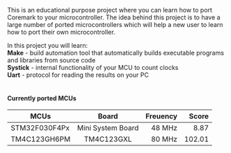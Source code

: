 This is an educational purpose project where you can learn how to port Coremark to your microcontroller. 
The idea behind this project is to have a large number of ported microcontrollers which will help a new user to learn how to port their own microcontroller.

In this project you will learn:</br>
<b>Make</b> - build automation tool that automatically builds executable programs and libraries from source code</br>
<b>Systick</b> - internal functionality of your MCU to count clocks</br>
<b>Uart</b> - protocol for reading the results on your PC </br>
</br>

#### Currently ported MCUs


| MCUs          | Board                | Freuency  | Score  |
| ---------------- |:-----------------:| ---------:| ------:|
| STM32F030F4Px    | Mini System Board | 48 MHz   | 8.87    |
| TM4C123GH6PM     | TM4C123GXL        | 80 MHz   | 102.01  |
